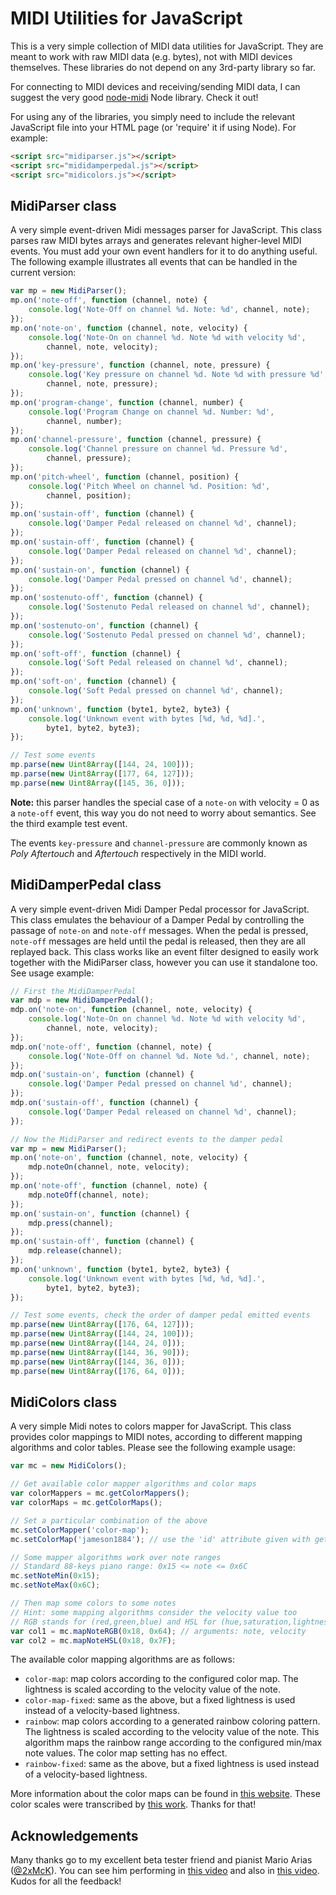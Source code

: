 MIDI Utilities for JavaScript
=============================

This is a very simple collection of MIDI data utilities for JavaScript. They are meant to work with raw MIDI data (e.g. bytes), not with MIDI devices themselves. These libraries do not depend on any 3rd-party library so far.

For connecting to MIDI devices and receiving/sending MIDI data, I can suggest the very good [node-midi](http://github.com/justinlatimer/node-midi) Node library. Check it out!

For using any of the libraries, you simply need to include the relevant JavaScript file into your HTML page (or 'require' it if using Node). For example:

```html
<script src="midiparser.js"></script>
<script src="mididamperpedal.js"></script>
<script src="midicolors.js"></script>
```

MidiParser class
----------------

A very simple event-driven Midi messages parser for JavaScript. This class parses raw MIDI bytes arrays and generates relevant higher-level MIDI events. You must add your own event handlers for it to do anything useful. The following example illustrates all events that can be handled in the current version:

```javascript
var mp = new MidiParser();
mp.on('note-off', function (channel, note) {
    console.log('Note-Off on channel %d. Note: %d', channel, note);
});
mp.on('note-on', function (channel, note, velocity) {
    console.log('Note-On on channel %d. Note %d with velocity %d',
        channel, note, velocity);
});
mp.on('key-pressure', function (channel, note, pressure) {
    console.log('Key pressure on channel %d. Note %d with pressure %d',
        channel, note, pressure);
});
mp.on('program-change', function (channel, number) {
    console.log('Program Change on channel %d. Number: %d',
        channel, number);
});
mp.on('channel-pressure', function (channel, pressure) {
    console.log('Channel pressure on channel %d. Pressure %d',
        channel, pressure);
});
mp.on('pitch-wheel', function (channel, position) {
    console.log('Pitch Wheel on channel %d. Position: %d',
        channel, position);
});
mp.on('sustain-off', function (channel) {
    console.log('Damper Pedal released on channel %d', channel);
});
mp.on('sustain-off', function (channel) {
    console.log('Damper Pedal released on channel %d', channel);
});
mp.on('sustain-on', function (channel) {
    console.log('Damper Pedal pressed on channel %d', channel);
});
mp.on('sostenuto-off', function (channel) {
    console.log('Sostenuto Pedal released on channel %d', channel);
});
mp.on('sostenuto-on', function (channel) {
    console.log('Sostenuto Pedal pressed on channel %d', channel);
});
mp.on('soft-off', function (channel) {
    console.log('Soft Pedal released on channel %d', channel);
});
mp.on('soft-on', function (channel) {
    console.log('Soft Pedal pressed on channel %d', channel);
});
mp.on('unknown', function (byte1, byte2, byte3) {
    console.log('Unknown event with bytes [%d, %d, %d].',
        byte1, byte2, byte3);
});

// Test some events
mp.parse(new Uint8Array([144, 24, 100]));
mp.parse(new Uint8Array([177, 64, 127]));
mp.parse(new Uint8Array([145, 36, 0]));
```

**Note:** this parser handles the special case of a ```note-on``` with velocity = 0 as a ```note-off``` event, this way you do not need to worry about semantics. See the third example test event.

The events ```key-pressure``` and ```channel-pressure``` are commonly known as _Poly Aftertouch_ and _Aftertouch_ respectively in the MIDI world.

MidiDamperPedal class
---------------------

A very simple event-driven Midi Damper Pedal processor for JavaScript. This class emulates the behaviour of a Damper Pedal by controlling the passage of ```note-on``` and ```note-off``` messages. When the pedal is pressed, ```note-off``` messages are held until the pedal is released, then they are all replayed back. This class works like an event filter designed to easily work together with the MidiParser class, however you can use it standalone too. See usage example:

```javascript
// First the MidiDamperPedal
var mdp = new MidiDamperPedal();
mdp.on('note-on', function (channel, note, velocity) {
    console.log('Note-On on channel %d. Note %d with velocity %d',
        channel, note, velocity);
});
mdp.on('note-off', function (channel, note) {
    console.log('Note-Off on channel %d. Note %d.', channel, note);
});
mdp.on('sustain-on', function (channel) {
    console.log('Damper Pedal pressed on channel %d', channel);
});
mdp.on('sustain-off', function (channel) {
    console.log('Damper Pedal released on channel %d', channel);
});

// Now the MidiParser and redirect events to the damper pedal
var mp = new MidiParser();
mp.on('note-on', function (channel, note, velocity) {
    mdp.noteOn(channel, note, velocity);
});
mp.on('note-off', function (channel, note) {
    mdp.noteOff(channel, note);
});
mp.on('sustain-on', function (channel) {
    mdp.press(channel);
});
mp.on('sustain-off', function (channel) {
    mdp.release(channel);
});
mp.on('unknown', function (byte1, byte2, byte3) {
    console.log('Unknown event with bytes [%d, %d, %d].',
        byte1, byte2, byte3);
});

// Test some events, check the order of damper pedal emitted events
mp.parse(new Uint8Array([176, 64, 127]));
mp.parse(new Uint8Array([144, 24, 100]));
mp.parse(new Uint8Array([144, 24, 0]));
mp.parse(new Uint8Array([144, 36, 90]));
mp.parse(new Uint8Array([144, 36, 0]));
mp.parse(new Uint8Array([176, 64, 0]));
```

MidiColors class
----------------

A very simple Midi notes to colors mapper for JavaScript. This class provides color mappings to MIDI notes, according to different mapping algorithms and color tables. Please see the following example usage:

```javascript
var mc = new MidiColors();

// Get available color mapper algorithms and color maps
var colorMappers = mc.getColorMappers();
var colorMaps = mc.getColorMaps();

// Set a particular combination of the above
mc.setColorMapper('color-map');
mc.setColorMap('jameson1884'); // use the 'id' attribute given with getColorMaps()

// Some mapper algorithms work over note ranges
// Standard 88-keys piano range: 0x15 <= note <= 0x6C
mc.setNoteMin(0x15);
mc.setNoteMax(0x6C);

// Then map some colors to some notes
// Hint: some mapping algorithms consider the velocity value too
// RGB stands for (red,green,blue) and HSL for (hue,saturation,lightness)
var col1 = mc.mapNoteRGB(0x18, 0x64); // arguments: note, velocity
var col2 = mc.mapNoteHSL(0x18, 0x7F);
```

The available color mapping algorithms are as follows:

* ```color-map```: map colors according to the configured color map. The lightness is scaled according to the velocity value of the note.
* ```color-map-fixed```: same as the above, but a fixed lightness is used instead of a velocity-based lightness.
* ```rainbow```: map colors according to a generated rainbow coloring pattern. The lightness is scaled according to the velocity value of the note. This algorithm maps the rainbow range according to the configured min/max note values. The color map setting has no effect.
* ```rainbow-fixed```: same as the above, but a fixed lightness is used instead of a velocity-based lightness.

More information about the color maps can be found in [this website](http://rhythmiclight.com/archives/ideas/colorscales.html). These color scales were transcribed by [this work](http://mudcu.be/midi-js/js/MusicTheory.Synesthesia.js). Thanks for that!

Acknowledgements
----------------

Many thanks go to my excellent beta tester friend and pianist Mario Arias ([@2xMcK](http://github.com/2xMcK)). You can see him performing in [this video](http://youtu.be/MI8koEcOBh0) and also in [this video](http://youtu.be/-pT2aPDNLjI). Kudos for all the feedback!
